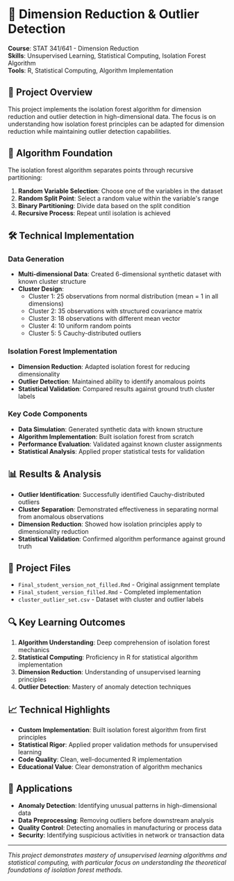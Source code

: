 # 🎯 Dimension Reduction & Outlier Detection

**Course**: STAT 341/641 - Dimension Reduction  
**Skills**: Unsupervised Learning, Statistical Computing, Isolation Forest Algorithm  
**Tools**: R, Statistical Computing, Algorithm Implementation

## 🎯 Project Overview

This project implements the isolation forest algorithm for dimension reduction and outlier detection in high-dimensional data. The focus is on understanding how isolation forest principles can be adapted for dimension reduction while maintaining outlier detection capabilities.

## 🧠 Algorithm Foundation

The isolation forest algorithm separates points through recursive partitioning:

1. **Random Variable Selection**: Choose one of the variables in the dataset
2. **Random Split Point**: Select a random value within the variable's range
3. **Binary Partitioning**: Divide data based on the split condition
4. **Recursive Process**: Repeat until isolation is achieved

## 🛠️ Technical Implementation

### Data Generation

- **Multi-dimensional Data**: Created 6-dimensional synthetic dataset with known cluster structure
- **Cluster Design**:
  - Cluster 1: 25 observations from normal distribution (mean = 1 in all dimensions)
  - Cluster 2: 35 observations with structured covariance matrix
  - Cluster 3: 18 observations with different mean vector
  - Cluster 4: 10 uniform random points
  - Cluster 5: 5 Cauchy-distributed outliers

### Isolation Forest Implementation

- **Dimension Reduction**: Adapted isolation forest for reducing dimensionality
- **Outlier Detection**: Maintained ability to identify anomalous points
- **Statistical Validation**: Compared results against ground truth cluster labels

### Key Code Components

- **Data Simulation**: Generated synthetic data with known structure
- **Algorithm Implementation**: Built isolation forest from scratch
- **Performance Evaluation**: Validated against known cluster assignments
- **Statistical Analysis**: Applied proper statistical tests for validation

## 📊 Results & Analysis

- **Outlier Identification**: Successfully identified Cauchy-distributed outliers
- **Cluster Separation**: Demonstrated effectiveness in separating normal from anomalous observations
- **Dimension Reduction**: Showed how isolation principles apply to dimensionality reduction
- **Statistical Validation**: Confirmed algorithm performance against ground truth

## 📁 Project Files

- `Final_student_version_not_filled.Rmd` - Original assignment template
- `Final_student_version_filled.Rmd` - Completed implementation
- `cluster_outlier_set.csv` - Dataset with cluster and outlier labels

## 🔍 Key Learning Outcomes

1. **Algorithm Understanding**: Deep comprehension of isolation forest mechanics
2. **Statistical Computing**: Proficiency in R for statistical algorithm implementation
3. **Dimension Reduction**: Understanding of unsupervised learning principles
4. **Outlier Detection**: Mastery of anomaly detection techniques

## 📈 Technical Highlights

- **Custom Implementation**: Built isolation forest algorithm from first principles
- **Statistical Rigor**: Applied proper validation methods for unsupervised learning
- **Code Quality**: Clean, well-documented R implementation
- **Educational Value**: Clear demonstration of algorithm mechanics

## 🎯 Applications

- **Anomaly Detection**: Identifying unusual patterns in high-dimensional data
- **Data Preprocessing**: Removing outliers before downstream analysis
- **Quality Control**: Detecting anomalies in manufacturing or process data
- **Security**: Identifying suspicious activities in network or transaction data

---

*This project demonstrates mastery of unsupervised learning algorithms and statistical computing, with particular focus on understanding the theoretical foundations of isolation forest methods.*
